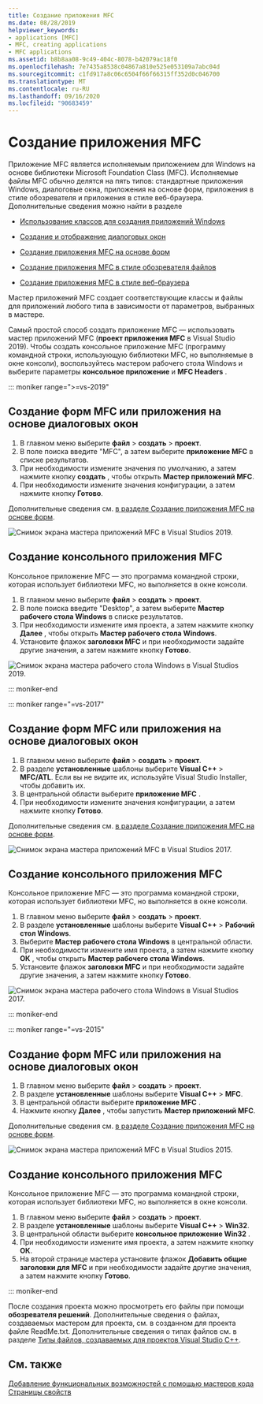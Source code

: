 ```yaml
---
title: Создание приложения MFC
ms.date: 08/28/2019
helpviewer_keywords:
- applications [MFC]
- MFC, creating applications
- MFC applications
ms.assetid: b8b8aa08-9c49-404c-8078-b42079ac18f0
ms.openlocfilehash: 7e7435a8538c04867a810e525e053109a7abc04d
ms.sourcegitcommit: c1fd917a8c06c6504f66f66315ff352d0c046700
ms.translationtype: MT
ms.contentlocale: ru-RU
ms.lasthandoff: 09/16/2020
ms.locfileid: "90683459"
---
```

# <a name="creating-an-mfc-application"></a>Создание приложения MFC

Приложение MFC является исполняемым приложением для Windows на основе библиотеки Microsoft Foundation Class (MFC). Исполняемые файлы MFC обычно делятся на пять типов: стандартные приложения Windows, диалоговые окна, приложения на основе форм, приложения в стиле обозревателя и приложения в стиле веб-браузера. Дополнительные сведения можно найти в разделе

- [Использование классов для создания приложений Windows](../../mfc/using-the-classes-to-write-applications-for-windows.md)

- [Создание и отображение диалоговых окон](../../mfc/creating-and-displaying-dialog-boxes.md)

- [Создание приложения MFC на основе форм](../../mfc/reference/creating-a-forms-based-mfc-application.md)

- [Создание приложения MFC в стиле обозревателя файлов](../../mfc/reference/creating-a-file-explorer-style-mfc-application.md)

- [Создание приложения MFC в стиле веб-браузера](../../mfc/reference/creating-a-web-browser-style-mfc-application.md)

Мастер приложений MFC создает соответствующие классы и файлы для приложений любого типа в зависимости от параметров, выбранных в мастере.

Самый простой способ создать приложение MFC — использовать мастер приложений MFC (**проект приложения MFC** в Visual Studio 2019). Чтобы создать консольное приложение MFC (программу командной строки, использующую библиотеки MFC, но выполняемые в окне консоли), воспользуйтесь мастером рабочего стола Windows и выберите параметры **консольное приложение** и **MFC Headers** .

::: moniker range=">=vs-2019"

## <a name="to-create-an-mfc-forms-or-dialog-based-application"></a>Создание форм MFC или приложения на основе диалоговых окон

1. В главном меню выберите **файл** > **создать** > **проект**.
1. В поле поиска введите "MFC", а затем выберите **приложение MFC** в списке результатов.
1. При необходимости измените значения по умолчанию, а затем нажмите кнопку **создать** , чтобы открыть **Мастер приложений MFC**.
1. При необходимости измените значения конфигурации, а затем нажмите кнопку **Готово**.

Дополнительные сведения см. [в разделе Создание приложения MFC на основе форм](creating-a-forms-based-mfc-application.md).

![Снимок экрана мастера приложений MFC в Visual Studios 2019.](media/mfc-app-wizard.png)

## <a name="to-create-an-mfc-console-application"></a>Создание консольного приложения MFC

Консольное приложение MFC — это программа командной строки, которая использует библиотеки MFC, но выполняется в окне консоли.

1. В главном меню выберите **файл** > **создать** > **проект**.
1. В поле поиска введите "Desktop", а затем выберите **Мастер рабочего стола Windows** в списке результатов.
1. При необходимости измените имя проекта, а затем нажмите кнопку **Далее** , чтобы открыть **Мастер рабочего стола Windows**.
1. Установите флажок **заголовки MFC** и при необходимости задайте другие значения, а затем нажмите кнопку **Готово**.

![Снимок экрана мастера рабочего стола Windows в Visual Studios 2019.](media/windows-desktop-wizard.png)

::: moniker-end

::: moniker range="=vs-2017"

## <a name="to-create-an-mfc-forms-or-dialog-based-application"></a>Создание форм MFC или приложения на основе диалоговых окон

1. В главном меню выберите **файл** > **создать** > **проект**.
1. В разделе **установленные** шаблоны выберите **Visual C++**  >  **MFC/ATL**. Если вы не видите их, используйте Visual Studio Installer, чтобы добавить их.
1. В центральной области выберите **приложение MFC** .
1. При необходимости измените значения конфигурации, а затем нажмите кнопку **Готово**.

Дополнительные сведения см. [в разделе Создание приложения MFC на основе форм](creating-a-forms-based-mfc-application.md).

![Снимок экрана мастера приложений MFC в Visual Studios 2017.](media/mfc-app-wizard.png)

## <a name="to-create-an-mfc-console-application"></a>Создание консольного приложения MFC

Консольное приложение MFC — это программа командной строки, которая использует библиотеки MFC, но выполняется в окне консоли.

1. В главном меню выберите **файл** > **создать** > **проект**.
1. В разделе **установленные** шаблоны выберите **Visual C++** > **Рабочий стол Windows**.
1. Выберите **Мастер рабочего стола Windows** в центральной области.
1. При необходимости измените имя проекта, а затем нажмите кнопку **ОК** , чтобы открыть **Мастер рабочего стола Windows**.
1. Установите флажок **заголовки MFC** и при необходимости задайте другие значения, а затем нажмите кнопку **Готово**.

![Снимок экрана мастера рабочего стола Windows в Visual Studios 2017.](media/windows-desktop-wizard-2017.png)

::: moniker-end

::: moniker range="=vs-2015"

## <a name="to-create-an-mfc-forms-or-dialog-based-application"></a>Создание форм MFC или приложения на основе диалоговых окон

1. В главном меню выберите **файл** > **создать** > **проект**.
1. В разделе **установленные** шаблоны выберите **Visual C++** > **MFC**.
1. В центральной области выберите **приложение MFC** .
1. Нажмите кнопку **Далее** , чтобы запустить **Мастер приложений MFC**.

Дополнительные сведения см. [в разделе Создание приложения MFC на основе форм](creating-a-forms-based-mfc-application.md).

![Снимок экрана мастера приложений MFC в Visual Studios 2015.](media/mfc-app-wizard-2015.png)

## <a name="to-create-an-mfc-console-application"></a>Создание консольного приложения MFC

Консольное приложение MFC — это программа командной строки, которая использует библиотеки MFC, но выполняется в окне консоли.

1. В главном меню выберите **файл** > **создать** > **проект**.
1. В разделе **установленные** шаблоны выберите **Visual C++** > **Win32**.
1. В центральной области выберите **консольное приложение Win32** .
1. При необходимости измените имя проекта, а затем нажмите кнопку **ОК**.
1. На второй странице мастера установите флажок **Добавить общие заголовки для MFC** и при необходимости задайте другие значения, а затем нажмите кнопку **Готово**.

::: moniker-end

После создания проекта можно просмотреть его файлы при помощи **обозревателя решений**. Дополнительные сведения о файлах, создаваемых мастером для проекта, см. в созданном для проекта файле ReadMe.txt. Дополнительные сведения о типах файлов см. в разделе [Типы файлов, создаваемых для проектов Visual Studio C++](../../build/reference/file-types-created-for-visual-cpp-projects.md).

## <a name="see-also"></a>См. также

[Добавление функциональных возможностей с помощью мастеров кода](../../ide/adding-functionality-with-code-wizards-cpp.md)<br/>
[Страницы свойств](../../build/reference/property-pages-visual-cpp.md)
